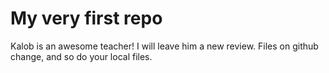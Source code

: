 # My very first repo

Kalob is an awesome teacher! I will leave him a new review. Files on github change, and so do your local files.
